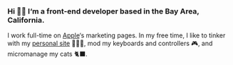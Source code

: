 ### Hi 👋🏼 I‘m a front-end developer based in the Bay Area, California.

I work full-time on [Apple](https://apple.com)‘s marketing pages. In my free time, I like to tinker with my [personal site](https://gabriellew.ee) 👩🏻‍💻, mod my keyboards and controllers 🎮, and micromanage my cats 🐈‍⬛.
